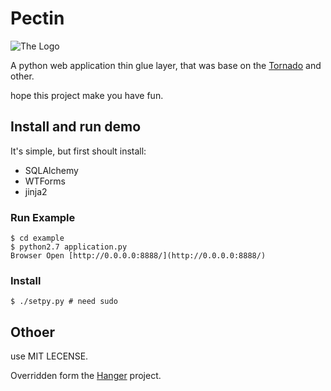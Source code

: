 Pectin
======

![The Logo](http://github.com/tioover/Pectin/raw/master/example/media/logo.png)

A python web application thin glue layer, that was base on the
[Tornado](http://github.com/facebook/tornado) and other.

hope this project make you have fun.

## Install and run demo ##

It's simple, but first shoult install:

* SQLAlchemy
* WTForms
* jinja2

### Run Example ###
    $ cd example
    $ python2.7 application.py
    Browser Open [http://0.0.0.0:8888/](http://0.0.0.0:8888/)

### Install ###
    $ ./setpy.py # need sudo

## Othoer ###
use MIT LECENSE.

Overridden form the [Hanger](http://github.com/tioover/hanger) project.